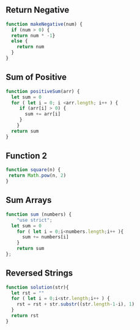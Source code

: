 ## Return Negative

```js
function makeNegative(num) {
  if (num > 0) {
  return num * -1}
  else {
    return num
  }
}
```

## Sum of Positive

```js
function positiveSum(arr) {
  let sum = 0
  for ( let i = 0; i <arr.length; i++ ) {
     if (arr[i] > 0) { 
       sum += arr[i]
     }
    }
  return sum
}
```

## Function 2

```js
function square(n) {
 return Math.pow(n, 2)
}
```

## Sum Arrays

```js
function sum (numbers) {
    "use strict";
  let sum = 0
    for ( let i = 0;i<numbers.length;i++ ){
      sum += numbers[i]
    }
    return sum
};
```

## Reversed Strings

```js
function solution(str){
  let rst = ""
  for ( let i = 0;i<str.length;i++ ) {
    rst = rst + str.substr((str.length-1-i), 1)
  }
  return rst
}
```
